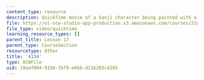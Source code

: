 ```yaml
---
content_type: resource
description: QuickTime movie of a kanji character being painted with a brush.
file: https://ol-ocw-studio-app-production.s3.amazonaws.com/courses/21g-504-japanese-iv-spring-2009/19aaf00491567bf8e6bbd11b203c4285_4134.mov
file_type: video/quicktime
learning_resource_types: []
parent_title: Lesson 17
parent_type: CourseSection
resourcetype: Other
title: '4134'
type: OCWFile
uid: 19aaf004-9156-7bf8-e6bb-d11b203c4285
---
```

